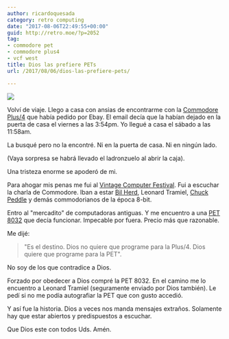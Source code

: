 ```yaml
---
author: ricardoquesada
category: retro computing
date: "2017-08-06T22:49:55+00:00"
guid: http://retro.moe/?p=2052
tag:
- commodore pet
- commodore plus4
- vcf west
title: Dios las prefiere PETs
url: /2017/08/06/dios-las-prefiere-pets/

---
```


![](https://lh3.googleusercontent.com/lGe-10DyH0jls02EK_XDouc-7BKhLBIt67llKCVSFpL-lMZX-Lb11DeWZMOZdOTc4YUCN_6xViqfQD_DDCFrEGAuTCZgewh27fjcfaY9vhCChNDZ9wyAtoZe-ZvmuveO_76PCooMqMM=-no)

Volví de viaje. Llego a casa con ansias de encontrarme con
la [Commodore Plus/4](https://en.wikipedia.org/wiki/Commodore_Plus/4) que había
pedido por Ebay. El email decía que la habían dejado en la puerta de casa el
viernes a las 3:54pm. Yo llegué a casa el sábado a las 11:58am.

La busqué pero no la encontré. Ni en la puerta de casa. Ni en ningún lado.

(Vaya sorpresa se habrá llevado el ladronzuelo al abrir la caja).

Una tristeza enorme se apoderó de mi.

Para ahogar mis penas me fui
al [Vintage Computer Festival](http://vcfed.org/wp/festivals/vintage-computer-festival-west/).
Fui a escuchar la charla de Commodore. Iban a
estar [Bil Herd](https://en.wikipedia.org/wiki/Bil_Herd), Leonard
Tramiel, [Chuck Peddle](https://en.wikipedia.org/wiki/Chuck_Peddle) y demás
commodorianos de la época 8-bit.

Entro al "mercadito" de computadoras antiguas. Y me encuentro a
una [PET 8032](http://www.vintage-computer.com/pet8032.shtml) que decía
funcionar. Impecable por fuera. Precio más que razonable.

Me dijé:
> "Es el destino. Dios no quiere que programe para la Plus/4. Dios quiere que
> programe para la PET".

No soy de los que contradice a Dios.

Forzado por obedecer a Dios compré la PET 8032. En el camino me lo encuentro a
Leonard Tramiel (seguramente enviado por Dios también). Le pedí si no me podía
autografiar la PET que con gusto accedió.

Y así fue la historia. Dios a veces nos manda mensajes extraños. Solamente hay
que estar abiertos y predispuestos a escuchar.

Que Dios este con todos Uds. Amén.
